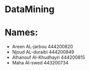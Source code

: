 # DataMining

# Names:
- Areen AL-jarbou 444200820
-  Njoud AL-duraibi 444200849
- Alhanouf Al-Khudhayri 444200815
-  Maha Al-swed 443200734
